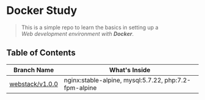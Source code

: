 # Docker Study
> This is a simple repo to learn the basics in setting up a  
> *Web development environment with __Docker__*.
 
## Table of Contents
| Branch Name  | What's Inside |
| ------------- | ------------- |
| [webstack/v1.0.0](https://github.com/nspalo/docker-study/tree/webstack/v1.0.0) | nginx:stable-alpine, mysql:5.7.22, php:7.2-fpm-alpine |